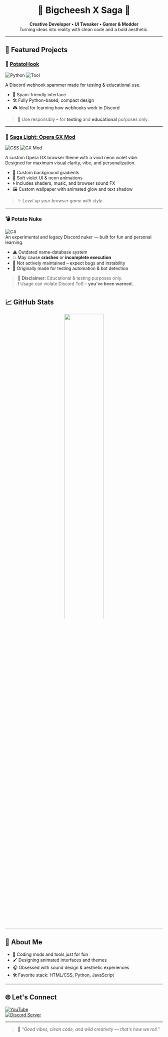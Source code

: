 <h1 align="center">🔨 Bigcheesh X Saga 🔨</h1>

<p align="center">
  <b>Creative Developer • UI Tweaker • Gamer & Modder</b><br>
  Turning ideas into reality with clean code and a bold aesthetic.
</p>

---

## 🚀 Featured Projects

### 🎯 [PotatoHook](https://github.com/bigcheesh/potatohook)
![Python](https://img.shields.io/badge/-Python-3776AB?logo=python&logoColor=white&style=flat-square)
![Tool](https://img.shields.io/badge/-Discord%20Webhook%20Tool-purple?style=flat-square)

A Discord webhook spammer made for testing & educational use.
- 🔁 Spam-friendly interface
- 🛠️ Fully Python-based, compact design
- 🎮 Ideal for learning how webhooks work in Discord

> 🚫 Use responsibly – for **testing** and **educational** purposes only.

---

### 🧪 [Saga Light: Opera GX Mod](https://github.com/bigcheesh/saga-lite)
![CSS](https://img.shields.io/badge/-CSS-2965f1?logo=css3&logoColor=white&style=flat-square)
![GX Mod](https://img.shields.io/badge/-Opera%20GX%20Theme-ff1b2d?logo=opera&logoColor=white&style=flat-square)

A custom Opera GX browser theme with a vivid neon violet vibe.  
Designed for maximum visual clarity, vibe, and personalization.

- 🎨 Custom background gradients
- 💜 Soft violet UI & neon animations
- 🌀 Includes shaders, music, and browser sound FX
- 🖼️ Custom wallpaper with animated glow and text shadow

> ✨ *Level up your browser game with style.*

---

### 💣 Potato Nuke
![C#](https://img.shields.io/badge/-C%23-239120?logo=c-sharp&logoColor=white&style=flat-square)  
An experimental and legacy Discord nuker — built for fun and personal learning.

- ⚠️ Outdated name-database system  
- 💥 May cause **crashes** or **incomplete execution**  
- 🔧 Not actively maintained – expect bugs and instability  
- 🧪 Originally made for testing automation & bot detection

> 🚫 **Disclaimer:** Educational & testing purposes only.  
> ❗ Usage can violate Discord ToS – **you’ve been warned.**


## 📈 GitHub Stats

<p align="center">
  <img src="https://github-readme-stats.vercel.app/api?username=bigcheesh&show_icons=true&theme=tokyonight" width="50%" />
</p>

---

## 🧠 About Me

- 🧩 Coding mods and tools just for fun
- 🖌️ Designing animated interfaces and themes
- 🎧 Obsessed with sound design & aesthetic experiences
- 🛠️ Favorite stack: HTML/CSS, Python, JavaScript

---

## 🌐 Let's Connect

[![YouTube](https://img.shields.io/badge/YouTube-%40bigcheesh-red?style=for-the-badge&logo=youtube&logoColor=white)](https://www.youtube.com/@bigcheesh)  
[![Discord Server](https://img.shields.io/discord/1226647702349320273?label=IceReborn%20Discord&logo=discord&color=5865F2&style=for-the-badge)](https://discord.gg/icereborn)

---

> 💬 *“Good vibes, clean code, and wild creativity — that's how we roll.”*
